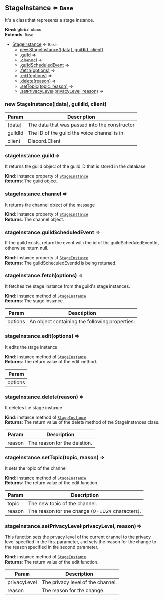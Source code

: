 <a name="StageInstance"></a>

## StageInstance ⇐ <code>Base</code>

It's a class that represents a stage instance.

**Kind**: global class  
**Extends**: <code>Base</code>

- [StageInstance](#StageInstance) ⇐ <code>Base</code>
  - [new StageInstance([data], guildId, client)](#new_StageInstance_new)
  - [.guild](#StageInstance+guild) ⇒
  - [.channel](#StageInstance+channel) ⇒
  - [.guildScheduledEvent](#StageInstance+guildScheduledEvent) ⇒
  - [.fetch(options)](#StageInstance+fetch) ⇒
  - [.edit(options)](#StageInstance+edit) ⇒
  - [.delete(reason)](#StageInstance+delete) ⇒
  - [.setTopic(topic, reason)](#StageInstance+setTopic) ⇒
  - [.setPrivacyLevel(privacyLevel, reason)](#StageInstance+setPrivacyLevel) ⇒

<a name="new_StageInstance_new"></a>

### new StageInstance([data], guildId, client)

| Param   | Description                                   |
| ------- | --------------------------------------------- |
| [data]  | The data that was passed into the constructor |
| guildId | The ID of the guild the voice channel is in.  |
| client  | Discord.Client                                |

<a name="StageInstance+guild"></a>

### stageInstance.guild ⇒

It returns the guild object of the guild ID that is stored in the database

**Kind**: instance property of [<code>StageInstance</code>](#StageInstance)  
**Returns**: The guild object.  
<a name="StageInstance+channel"></a>

### stageInstance.channel ⇒

It returns the channel object of the message

**Kind**: instance property of [<code>StageInstance</code>](#StageInstance)  
**Returns**: The channel object.  
<a name="StageInstance+guildScheduledEvent"></a>

### stageInstance.guildScheduledEvent ⇒

If the guild exists, return the event with the id of the guildScheduledEventId, otherwise return
null.

**Kind**: instance property of [<code>StageInstance</code>](#StageInstance)  
**Returns**: The guildScheduledEventId is being returned.  
<a name="StageInstance+fetch"></a>

### stageInstance.fetch(options) ⇒

It fetches the stage instance from the guild's stage instances.

**Kind**: instance method of [<code>StageInstance</code>](#StageInstance)  
**Returns**: The stage instance.

| Param   | Description                                    |
| ------- | ---------------------------------------------- |
| options | An object containing the following properties: |

<a name="StageInstance+edit"></a>

### stageInstance.edit(options) ⇒

It edits the stage instance

**Kind**: instance method of [<code>StageInstance</code>](#StageInstance)  
**Returns**: The return value of the edit method.

| Param   |
| ------- |
| options |

<a name="StageInstance+delete"></a>

### stageInstance.delete(reason) ⇒

It deletes the stage instance

**Kind**: instance method of [<code>StageInstance</code>](#StageInstance)  
**Returns**: The return value of the delete method of the StageInstances class.

| Param  | Description                  |
| ------ | ---------------------------- |
| reason | The reason for the deletion. |

<a name="StageInstance+setTopic"></a>

### stageInstance.setTopic(topic, reason) ⇒

It sets the topic of the channel

**Kind**: instance method of [<code>StageInstance</code>](#StageInstance)  
**Returns**: The return value of the edit function.

| Param  | Description                                    |
| ------ | ---------------------------------------------- |
| topic  | The new topic of the channel.                  |
| reason | The reason for the change (0-1024 characters). |

<a name="StageInstance+setPrivacyLevel"></a>

### stageInstance.setPrivacyLevel(privacyLevel, reason) ⇒

This function sets the privacy level of the current channel to the privacy level specified in the
first parameter, and sets the reason for the change to the reason specified in the second
parameter.

**Kind**: instance method of [<code>StageInstance</code>](#StageInstance)  
**Returns**: The return value of the edit function.

| Param        | Description                       |
| ------------ | --------------------------------- |
| privacyLevel | The privacy level of the channel. |
| reason       | The reason for the change.        |
